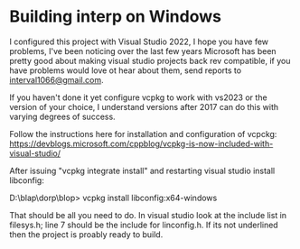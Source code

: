 # Building interp on Windows

I configured this project with Visual Studio 2022, I hope you have few problems, I've been noticing
over the last few years Microsoft has been pretty good about making visual studio projects back rev
compatible, if you have problems would love ot hear about them, send reports to
interval1066@gmail.com.

If you haven't done it yet configure vcpkg to work with vs2023 or the version of your choice, I
understand versions after 2017 can do this with varying degrees of success.

Follow the instructions here for installation and configuration of vcpckg:
https://devblogs.microsoft.com/cppblog/vcpkg-is-now-included-with-visual-studio/

After issuing "vcpkg integrate install" and restarting visual studio install libconfig:

D:\blap\dorp\blop> vcpkg install libconfig:x64-windows

That should be all you need to do. In visual studio look at the include list in filesys.h; line
7 should be the include for linconfig.h. If its not underlined then the project is proably
ready to build.
